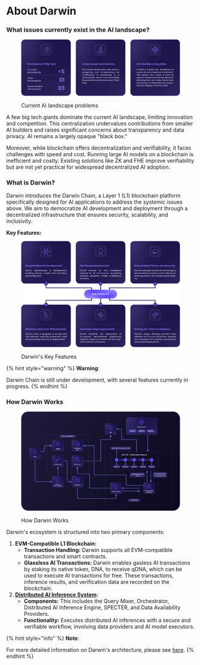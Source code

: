 # About Darwin

### What issues currently exist in the AI landscape?

<figure><img src="../.gitbook/assets/Asset 29@300x (5).png" alt=""><figcaption><p>Current AI landscape problems</p></figcaption></figure>

A few big tech giants dominate the current AI landscape, limiting innovation and competition. This centralization undervalues contributions from smaller AI builders and raises significant concerns about transparency and data privacy. AI remains a largely opaque "black box."

Moreover, while blockchain offers decentralization and verifiability, it faces challenges with speed and cost. Running large AI models on a blockchain is inefficient and costly. Existing solutions like ZK and FHE improve verifiability but are not yet practical for widespread decentralized AI adoption.

### What is Darwin?

Darwin introduces the Darwin Chain, a Layer 1 (L1) blockchain platform specifically designed for AI applications to address the systemic issues above. We aim to democratize AI development and deployment through a decentralized infrastructure that ensures security, scalability, and inclusivity.

**Key Features:**

<figure><img src="../.gitbook/assets/Asset 28@300x (3).png" alt=""><figcaption><p>Darwin's Key Features</p></figcaption></figure>

{% hint style="warning" %}
**Warning**:

Darwin Chain is still under development, with several features currently in progress.
{% endhint %}

### How Darwin Works

<figure><img src="../.gitbook/assets/Asset 27@300x (3).png" alt=""><figcaption><p>How Darwin Works</p></figcaption></figure>

Darwin's ecosystem is structured into two primary components:&#x20;

1. **EVM-Compatible L1 Blockchain:**
   * **Transaction Handling:** Darwin supports all EVM-compatible transactions and smart contracts.
   * **Glassless AI Transactions:** Darwin enables gasless AI transactions by staking its native token, DNA, to receive qDNA, which can be used to execute AI transactions for free. These transactions, inference results, and verification data are recorded on the blockchain.
2. [**Distributed AI Inference System**](../technologies/verifiable-ai-inference/)**:**
   * **Components:** This includes the Query Mixer, Orchestrator, Distributed AI Inference Engine, SPECTER, and Data Availability Providers.
   * **Functionality:** Executes distributed AI inferences with a secure and verifiable workflow, involving data providers and AI model executors.

{% hint style="info" %}
**Note**:

For more detailed information on Darwin's architecture, please see [here](broken-reference).
{% endhint %}
